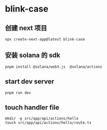 # blink-case

## 创建 next 项目

```shell
npx create-next-app@latest blink-case
```

## 安装 solana 的 sdk

```shell
pnpm install @solana/web3.js  @solana/actions
```

## start dev server

```shell
pnpm run dev
```

## touch handler file

```shell
mkdir -p src/app/api/actions/hello
touch src/app/api/actions/hello/route.ts

```
